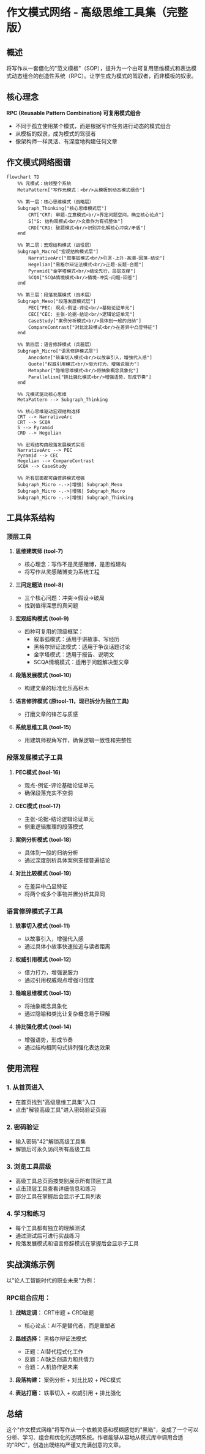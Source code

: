 # 作文模式网络 - 高级思维工具集（完整版）

## 概述

将写作从一套僵化的"范文模板"（SOP），提升为一个由可复用思维模式和表达模式动态组合的创造性系统（RPC）。让学生成为模式的驾驭者，而非模板的奴隶。

## 核心理念

**RPC (Reusable Pattern Combination) 可复用模式组合**
- 不同于孤立使用某个模式，而是根据写作任务进行动态的模式组合
- 从模板的奴隶，成为模式的驾驭者
- 像架构师一样灵活、有深度地构建任何文章

## 作文模式网络图谱

```mermaid
flowchart TD
    %% 元模式：统领整个系统
    MetaPattern["写作元模式：<br/>从模板到动态模式组合"]

    %% 第一层：核心思维模式（战略层）
    Subgraph_Thinking["核心思维模式层"]
        CRT["CRT: 审题-立意模式<br/>界定问题空间，确立核心论点"]
        S["S: 结构观模式<br/>文章作为有机整体"]
        CRD["CRD: 破题模式<br/>识别并化解核心冲突/矛盾"]
    end

    %% 第二层：宏观结构模式（战役层）
    Subgraph_Macro["宏观结构模式层"]
        NarrativeArc["叙事弧模式<br/>引言-上升-高潮-回落-结论"]
        Hegelian["黑格尔辩证法模式<br/>正题-反题-合题"]
        Pyramid["金字塔模式<br/>结论先行，层层支撑"]
        SCQA["SCQA情境模式<br/>情境-冲突-问题-回答"]
    end

    %% 第三层：段落发展模式（战术层）
    Subgraph_Meso["段落发展模式层"]
        PEC["PEC: 观点-例证-评论<br/>基础论证单元"]
        CEC["CEC: 主张-论据-结论<br/>逻辑论证单元"]
        CaseStudy["案例分析模式<br/>具体到一般的归纳"]
        CompareContrast["对比比较模式<br/>在差异中凸显特征"]
    end

    %% 第四层：语言修辞模式（兵器层）
    Subgraph_Micro["语言修辞模式层"]
        Anecdote["轶事切入模式<br/>以故事引入，增强代入感"]
        Quote["权威引用模式<br/>借力打力，增强说服力"]
        Metaphor["隐喻思维模式<br/>将抽象概念具象化"]
        Parallelism["排比强化模式<br/>增强语势，形成节奏"]
    end

    %% 元模式驱动核心思维
    MetaPattern --> Subgraph_Thinking

    %% 核心思维驱动宏观结构选择
    CRT --> NarrativeArc
    CRT --> SCQA
    S --> Pyramid
    CRD --> Hegelian

    %% 宏观结构由段落发展模式实现
    NarrativeArc --> PEC
    Pyramid --> CEC
    Hegelian --> CompareContrast
    SCQA --> CaseStudy

    %% 所有层面都可由修辞模式增强
    Subgraph_Micro -.->|增强| Subgraph_Meso
    Subgraph_Micro -.->|增强| Subgraph_Macro
    Subgraph_Micro -.->|增强| Subgraph_Thinking
```

## 工具体系结构

### 顶层工具

1. **思维建筑师 (tool-7)**
   - 核心理念：写作不是灵感赌博，是思维建构
   - 将写作从灵感赌博变为系统工程

2. **三问定题法 (tool-8)**
   - 三个核心问题：冲突→假设→破局
   - 找到值得深思的真问题

3. **宏观结构模式 (tool-9)**
   - 四种可复用的顶级框架：
     - 叙事弧模式：适用于讲故事、写经历
     - 黑格尔辩证法模式：适用于争议话题讨论
     - 金字塔模式：适用于报告、说明文
     - SCQA情境模式：适用于问题解决型文章

4. **段落发展模式 (tool-10)**
   - 构建文章的标准化乐高积木

5. **语言修辞模式 (原tool-11，现已拆分为独立工具)**
   - 打磨文章的锋芒与质感

6. **系统思维工具 (tool-15)**
   - 用建筑师视角写作，确保逻辑一致性和完整性

### 段落发展模式子工具

1. **PEC模式 (tool-16)**
   - 观点-例证-评论基础论证单元
   - 确保段落充实不空洞

2. **CEC模式 (tool-17)**
   - 主张-论据-结论逻辑论证单元
   - 侧重逻辑推理的段落模式

3. **案例分析模式 (tool-18)**
   - 具体到一般的归纳分析
   - 通过深度剖析具体案例支撑普遍结论

4. **对比比较模式 (tool-19)**
   - 在差异中凸显特征
   - 将两个或多个事物并置分析其异同

### 语言修辞模式子工具

1. **轶事切入模式 (tool-11)**
   - 以故事引入，增强代入感
   - 通过具体小故事快速拉近与读者距离

2. **权威引用模式 (tool-12)**
   - 借力打力，增强说服力
   - 通过引用权威观点增强可信度

3. **隐喻思维模式 (tool-13)**
   - 将抽象概念具象化
   - 通过隐喻和类比让复杂概念易于理解

4. **排比强化模式 (tool-14)**
   - 增强语势，形成节奏
   - 通过结构相同句式排列强化表达效果

## 使用流程

### 1. 从首页进入
- 在首页找到"高级思维工具集"入口
- 点击"解锁高级工具"进入密码验证页面

### 2. 密码验证
- 输入密码"42"解锁高级工具集
- 解锁后可永久访问所有高级工具

### 3. 浏览工具层级
- 高级工具总页面按类别展示所有顶层工具
- 点击顶层工具查看详细信息和练习
- 部分工具在掌握后会显示子工具列表

### 4. 学习和练习
- 每个工具都有独立的理解测试
- 通过测试后可进行实战练习
- 段落发展模式和语言修辞模式在掌握后会显示子工具

## 实战演练示例

以"论人工智能时代的职业未来"为例：

### RPC组合应用：
1. **战略定调：** CRT审题 + CRD破题
   - 核心论点：AI不是替代者，而是重塑者

2. **路线选择：** 黑格尔辩证法模式
   - 正题：AI替代程式化工作
   - 反题：AI缺乏创造力和共情力
   - 合题：人机协作是未来

3. **段落构建：** 案例分析 + 对比比较 + PEC模式

4. **表达打磨：** 轶事切入 + 权威引用 + 排比强化

## 总结

这个"作文模式网络"将写作从一个依赖灵感和模糊感觉的"黑箱"，变成了一个可以分析、学习、组合和优化的透明系统。作者能够从容地从模式库中调用合适的"RPC"，创造出既结构严谨又充满创意的文章。